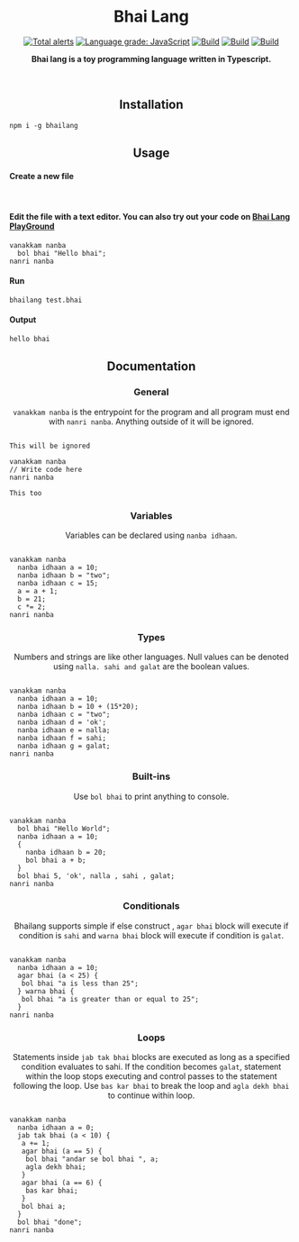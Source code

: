 <h1 align="center">Bhai Lang</h1>
<p align="center">
<a href="https://lgtm.com/projects/g/DulLabs/bhai-lang/alerts/"><img alt="Total alerts" src="https://img.shields.io/lgtm/alerts/g/DulLabs/bhai-lang.svg?logo=lgtm&logoWidth=18"/></a>
<a href="https://lgtm.com/projects/g/DulLabs/bhai-lang/context:javascript"><img alt="Language grade: JavaScript" src="https://img.shields.io/lgtm/grade/javascript/g/DulLabs/bhai-lang.svg?logo=lgtm&logoWidth=18"/></a>
<a href="https://github.com/DulLabs/bhai-lang/actions/workflows/node.js.yml/badge.svg"><img alt="Build" src="https://github.com/DulLabs/bhai-lang/actions/workflows/node.js.yml/badge.svg"/></a>
<a href="https://bhailang.js.org/"><img alt="Build" src="https://img.shields.io/badge/website-bhailang.js.org-orange"/></a>
<a href="https://www.npmjs.com/package/bhailang"><img alt="Build" src="https://img.shields.io/badge/npm-bhailang-orange"/></a>
  
</p>
<p align="center">
  <b>Bhai lang is a toy programming language written in Typescript.</b>
</p>
<br>

<h2 align="center">Installation</h2>

```
npm i -g bhailang
```

<h2 align="center">Usage</h2>

<h4 align="left">Create a new file</h4><br/>


<h4 align="left">Edit the file with a text editor.
You can also try out your code on <a href="https://bhailang.js.org/#playground">Bhai Lang PlayGround</a></h4>

```
vanakkam nanba
  bol bhai "Hello bhai";
nanri nanba

```

<h4 align="left">Run</h4>

```
bhailang test.bhai
```

<h4 align="left">Output</h4>

```
hello bhai
```



<h2 align="center">Documentation</h2>

<h3 align="center">General</h3>
<p align="center"><code>vanakkam nanba</code> is the entrypoint for the program and all program must end with <code>nanri nanba</code>. Anything outside of it will be ignored.</p>

```

This will be ignored

vanakkam nanba
// Write code here
nanri nanba

This too
```

<h3 align="center">Variables</h3>
<p align="center">Variables can be declared using <code>nanba idhaan</code>.</p>

```

vanakkam nanba
  nanba idhaan a = 10;
  nanba idhaan b = "two";
  nanba idhaan c = 15;
  a = a + 1;
  b = 21;
  c *= 2;
nanri nanba
```

<h3 align="center">Types</h3>
<p align="center">Numbers and strings are like other languages. Null values can be denoted using <code>nalla. sahi and galat</code> are the boolean values.</p>

```

vanakkam nanba
  nanba idhaan a = 10;
  nanba idhaan b = 10 + (15*20);
  nanba idhaan c = "two";
  nanba idhaan d = 'ok';
  nanba idhaan e = nalla;
  nanba idhaan f = sahi;
  nanba idhaan g = galat;
nanri nanba
```

<h3 align="center">Built-ins</h3>
<p align="center">Use <code>bol bhai</code> to print anything to console.</p>

```

vanakkam nanba
  bol bhai "Hello World";
  nanba idhaan a = 10;
  {
    nanba idhaan b = 20;
    bol bhai a + b;
  }
  bol bhai 5, 'ok', nalla , sahi , galat;
nanri nanba
```

<h3 align="center">Conditionals</h3>
<p align="center">Bhailang supports simple if else construct , <code>agar bhai</code> block will execute if condition is <code>sahi</code> and <code>warna bhai</code> block will execute if condition is <code>galat</code>.</p>

```

vanakkam nanba
  nanba idhaan a = 10;
  agar bhai (a < 25) {
   bol bhai "a is less than 25";
  } warna bhai {
   bol bhai "a is greater than or equal to 25";
  }
nanri nanba
```

<h3 align="center">Loops</h3>
<p align="center">Statements inside <code>jab tak bhai</code> blocks are executed as long as a specified condition evaluates to sahi. If the condition becomes <code>galat</code>, statement within the loop stops executing and control passes to the statement following the loop. Use <code>bas kar bhai</code> to break the loop and <code className="language-cpp">agla dekh bhai</code> to continue within loop.</p>


```

vanakkam nanba
  nanba idhaan a = 0;
  jab tak bhai (a < 10) {
   a += 1;
   agar bhai (a == 5) {
    bol bhai "andar se bol bhai ", a;
    agla dekh bhai;
   }
   agar bhai (a == 6) {
    bas kar bhai;
   }
   bol bhai a;
  }
  bol bhai "done";
nanri nanba
```



